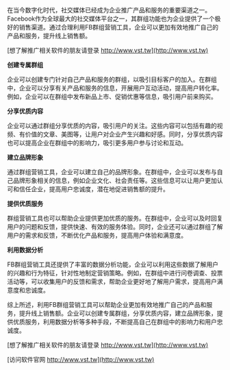 在当今数字化时代，社交媒体已经成为企业推广产品和服务的重要渠道之一。Facebook作为全球最大的社交媒体平台之一，其群组功能也为企业提供了一个极好的销售渠道。通过合理利用FB群组营销工具，企业可以更加有效地推广自己的产品和服务，提升线上销售额。

[想了解推广相关软件的朋友请登录 http://www.vst.tw](http://www.vst.tw)

**创建专属群组**

企业可以创建专门针对自己产品和服务的群组，以吸引目标客户的加入。在群组中，企业可以分享有关产品和服务的信息，开展用户互动活动，提高用户转化率。例如，企业可以在群组中发布新品上市、促销优惠等信息，吸引用户前来购买。

**分享优质内容**

企业可以通过群组分享优质的内容，吸引用户的关注。这些内容可以包括有趣的视频、有价值的文章、美图等，让用户对企业产生兴趣和好感。同时，分享优质内容也可以提高企业在群组中的影响力，吸引更多用户参与讨论和互动。

**建立品牌形象**

通过群组营销工具，企业可以建立自己的品牌形象。在群组中，企业可以发布与自己品牌形象相关的信息，例如企业文化、社会责任等。这些信息可以让用户更加认可和信任企业，提高用户忠诚度，潜在地促进销售额的提升。

**提供优质服务**

群组营销工具也可以帮助企业提供更加优质的服务。在群组中，企业可以及时回复用户的问题和反馈，提供快速、有效的服务体验。同时，企业还可以通过群组了解用户的需求和反馈，不断优化产品和服务，提高用户体验和满意度。

**利用数据分析**

FB群组营销工具还提供了丰富的数据分析功能，企业可以利用这些数据了解用户的兴趣和行为特征，针对性地制定营销策略。例如，在群组中进行问卷调查、投票活动等，可以收集用户的反馈和需求，帮助企业更好地了解用户需求，提高用户满意度和忠诚度。

综上所述，利用FB群组营销工具可以帮助企业更加有效地推广自己的产品和服务，提升线上销售额。企业可以创建专属群组，分享优质内容，建立品牌形象，提供优质服务，利用数据分析等多种手段，不断提高自己在群组中的影响力和用户忠诚度。

[想了解推广相关软件的朋友请登录 http://www.vst.tw](http://www.vst.tw)


[访问软件官网 http://www.vst.tw](http://www.vst.tw)
